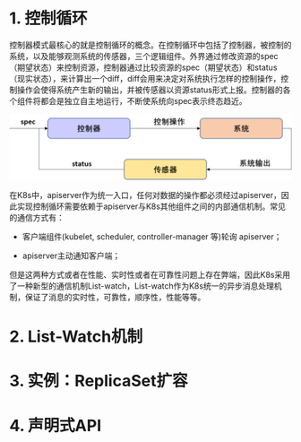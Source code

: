 # 1. 控制循环

控制器模式最核心的就是控制循环的概念。在控制循环中包括了控制器，被控制的系统，以及能够观测系统的传感器，三个逻辑组件。外界通过修改资源的spec（期望状态）来控制资源，控制器通过比较资源的spec（期望状态）和status（现实状态），来计算出一个diff，diff会用来决定对系统执行怎样的控制操作，控制操作会使得系统产生新的输出，并被传感器以资源status形式上报。控制器的各个组件将都会是独立自主地运行，不断使系统向spec表示终态趋近。

![控制循环](https://github.com/OucMan/MY-K8S-ROAD/blob/main/pic/%E6%8E%A7%E5%88%B6%E5%BE%AA%E7%8E%AF.png)

在K8s中，apiserver作为统一入口，任何对数据的操作都必须经过apiserver，因此实现控制循环需要依赖于apiserver与K8s其他组件之间的内部通信机制。常见的通信方式有：

* 客户端组件(kubelet, scheduler, controller-manager 等)轮询 apiserver；

* apiserver主动通知客户端；

但是这两种方式或者在性能、实时性或者在可靠性问题上存在弊端，因此K8s采用了一种新型的通信机制List-watch，List-watch作为K8s统一的异步消息处理机制，保证了消息的实时性，可靠性，顺序性，性能等等。


# 2. List-Watch机制


# 3. 实例：ReplicaSet扩容


# 4. 声明式API
